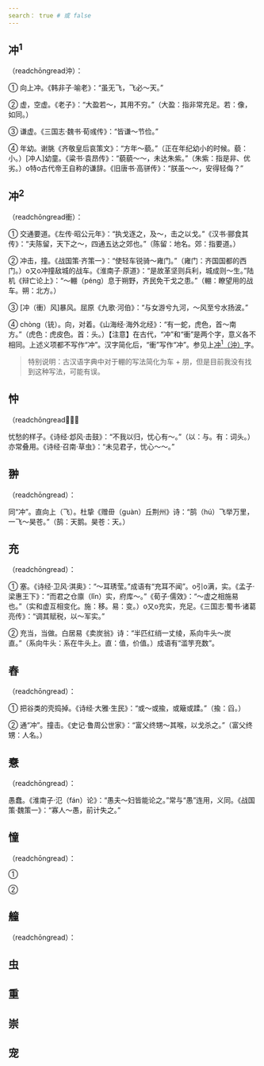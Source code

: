 ```yaml
---
search： true # 或 false
---
```


## 冲<sup>1</sup>

（readchōngread沖）：

➀ 向上冲。《韩非子·喻老》：“虽无飞，飞必～天。”

➁ 虚，空虚。《老子》：“大盈若～，其用不穷。”（大盈：指非常充足。若：像，如同。）

➂ 谦虚。《三国志·魏书·荀彧传》：“皆谦～节俭。”

➃ 年幼。谢脁《齐敬皇后哀策文》：“方年～藐。”（正在年纪幼小的时候。藐：小。）[冲人]幼童。《粱书·袁昂传》：“藐藐～～，未达朱紫。”（朱紫：指是非、优劣。）o特o古代帝王自称的谦辞。《旧唐书·高骈传》：“朕虽～～，安得轻侮？”

## 冲<sup>2</sup>

（readchōngread衝）：


➀ 交通要道。《左传·昭公元年》：“执戈逐之，及～，击之以戈。”《汉书·郦食其传》：“夫陈留，天下之～，四通五达之郊也。”（陈留：地名。郊：指要道。）

➁ 冲击，撞。《战国策·齐策一》：“使轻车锐骑～雍门。”（雍门：齐国国都的西门。）o又o冲撞敌城的战车。《淮南子·原道》：“是故革坚则兵利，城成则～生。”陆机《辩亡论上》：“～輣（péng）息于朔野，齐民免干戈之患。”（輣：瞭望用的战车。朔：北方。）

➂ [冲（衝）风]暴风。屈原《九歌·河伯》：“与女游兮九河，～风至兮水扬波。”

➃ chòng（铳）。向，对着。《山海经·海外北经》：“有一蛇，虎色，首～南方。”（虎色：虎皮色。首：头。）【注意】在古代，“冲”和“衝”是两个字，意义各不相同。上述义项都不写作“冲”。汉字简化后，“衝”写作“冲”。参见上[冲<sup>1</sup>（沖）](#冲1)字。

> 特别说明：古汉语字典中对于輣的写法简化为车 + 朋，但是目前我没有找到这种写法，可能有误。

## 忡

（readchōngread𢥞）：

忧愁的样子。《诗经·邶风·击鼓》：“不我以归，忧心有～。”（以：与。有：词头。）亦常叠用。《诗经·召南·草虫》：“未见君子，忧心～～。”

## 翀

（readchōngread）：

同“冲”。直向上（飞）。杜挚《赠毌（guàn）丘荆州》诗：“鹄（hú）飞举万里，一飞～昊苍。”（鹄：天鹅。昊苍：天。）

## 充

（readchōngread）：

➀ 塞。《诗经·卫风·淇奥》：“～耳琇莹。”成语有“充耳不闻”。o引o满，实。《孟子·梁惠王下》：“而君之仓廪（lǐn）实，府库～。”《荀子·儒效》：“～虚之相施易也。”（实和虚互相变化。施：移。易：变。）o又o充实，充足。《三国志·蜀书·诸葛亮传》：“调其赋税，以～军实。”

➁ 充当，当做。白居易《卖炭翁》诗：“半匹红绡一丈绫，系向牛头～炭直。”（系向牛头：系在牛头上。直：值，价值。）成语有“滥竽充数”。

## 舂

（readchōngread）：

➀ 把谷类的壳捣掉。《诗经·大雅·生民》：“或～或揄，或簸或蹂。”（揄：舀。）

➁ 通“冲”。撞击。《史记·鲁周公世家》：“富父终甥～其喉，以戈杀之。”（富父终甥：人名。）

## 憃

（readchōngread）：

愚蠢。《淮南子·氾（fán）论》：“愚夫～妇皆能论之。”常与“愚”连用，义同。《战国策·魏策一》：“寡人～愚，前计失之。”

## 憧

（readchōngread）：

➀

➁

## 艟

（readchōngread）：

## 虫

## 重

## 崇

## 宠